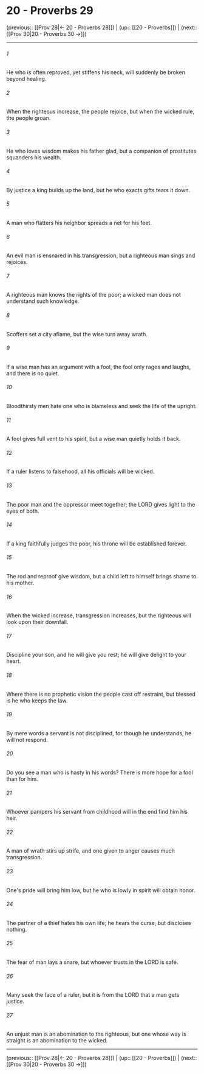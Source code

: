 # 20 - Proverbs 29

(previous:: [[Prov 28|← 20 - Proverbs 28]]) | (up:: [[20 - Proverbs]]) | (next:: [[Prov 30|20 - Proverbs 30 →]])

***


###### 1 
He who is often reproved, yet stiffens his neck, will suddenly be broken beyond healing. 

###### 2 
When the righteous increase, the people rejoice, but when the wicked rule, the people groan. 

###### 3 
He who loves wisdom makes his father glad, but a companion of prostitutes squanders his wealth. 

###### 4 
By justice a king builds up the land, but he who exacts gifts tears it down. 

###### 5 
A man who flatters his neighbor spreads a net for his feet. 

###### 6 
An evil man is ensnared in his transgression, but a righteous man sings and rejoices. 

###### 7 
A righteous man knows the rights of the poor; a wicked man does not understand such knowledge. 

###### 8 
Scoffers set a city aflame, but the wise turn away wrath. 

###### 9 
If a wise man has an argument with a fool, the fool only rages and laughs, and there is no quiet. 

###### 10 
Bloodthirsty men hate one who is blameless and seek the life of the upright. 

###### 11 
A fool gives full vent to his spirit, but a wise man quietly holds it back. 

###### 12 
If a ruler listens to falsehood, all his officials will be wicked. 

###### 13 
The poor man and the oppressor meet together; the LORD gives light to the eyes of both. 

###### 14 
If a king faithfully judges the poor, his throne will be established forever. 

###### 15 
The rod and reproof give wisdom, but a child left to himself brings shame to his mother. 

###### 16 
When the wicked increase, transgression increases, but the righteous will look upon their downfall. 

###### 17 
Discipline your son, and he will give you rest; he will give delight to your heart. 

###### 18 
Where there is no prophetic vision the people cast off restraint, but blessed is he who keeps the law. 

###### 19 
By mere words a servant is not disciplined, for though he understands, he will not respond. 

###### 20 
Do you see a man who is hasty in his words? There is more hope for a fool than for him. 

###### 21 
Whoever pampers his servant from childhood will in the end find him his heir. 

###### 22 
A man of wrath stirs up strife, and one given to anger causes much transgression. 

###### 23 
One's pride will bring him low, but he who is lowly in spirit will obtain honor. 

###### 24 
The partner of a thief hates his own life; he hears the curse, but discloses nothing. 

###### 25 
The fear of man lays a snare, but whoever trusts in the LORD is safe. 

###### 26 
Many seek the face of a ruler, but it is from the LORD that a man gets justice. 

###### 27 
An unjust man is an abomination to the righteous, but one whose way is straight is an abomination to the wicked.

***

(previous:: [[Prov 28|← 20 - Proverbs 28]]) | (up:: [[20 - Proverbs]]) | (next:: [[Prov 30|20 - Proverbs 30 →]])

